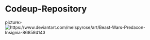 # Codeup-Repository
picture>
 <source media="(prefers-color-scheme: dark)" srcset=https://www.deviantart.com/melspyrose/art/Beast-Wars-Predacon-Insignia-868594143>
 <source media="(prefers-color-scheme: light)" srcset="YOUR-LIGHTMODE-IMAGE">
 <img alt=https://www.deviantart.com/melspyrose/art/Beast-Wars-Predacon-Insignia-868594143>
  </picture>

